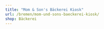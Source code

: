 ```yaml
---
title: "Mom & Son's Bäckerei Kiosk"
url: /bremen/mom-und-sons-baeckerei-kiosk/
shop: Bäckerei
---
```

